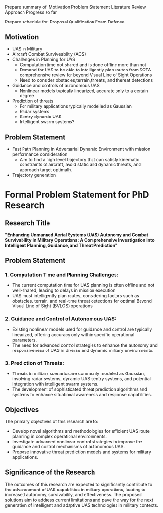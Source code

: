 
Prepare summary of:
    Motivation
    Problem Statement
    Literature Review
    Approach
    Progress so far


Prepare schedule for:
    Proposal
    Qualification Exam
    Defense

## Motivation
- UAS in Military 
- Aircraft Combat Surviveabiltiy (ACS) 
- Challenges in Planning for UAS 
  - Computation time not shared and is done offline more than not
  - Demand for UAS to be able to intelligently plan routes from SOTA comprehensive review for beyond Visual Line of Sight Operations 
  - Need to consider obstacles,terrain,threats, and thereat detections
- Guidance and controls of autonomous UAS
  - Nonlinear models typically linearized, accurate only to a certain degree
- Prediction of threats
  - For military applications typically modelled as Gaussian 
  - Radar systems
  - Sentry dynamic UAS  
  - Intelligent swarm systems?  

## Problem Statement
- Fast Path Planning in Adversarial Dynamic Environment with mission performance consideration 
  - Aim to find a high level trajectory that can satisfy kinematic constraints of aircraft, avoid static and dynamic threats, and approach target optimally. 
- Trajectory generation 



# Formal Problem Statement for PhD Research

## Research Title
**"Enhancing Unmanned Aerial Systems (UAS) Autonomy and Combat Survivability in Military Operations: A Comprehensive Investigation into Intelligent Planning, Guidance, and Threat Prediction"**

## Problem Statement

### 1. Computation Time and Planning Challenges:
- The current computation time for UAS planning is often offline and not well-shared, leading to delays in mission execution.
- UAS must intelligently plan routes, considering factors such as obstacles, terrain, and real-time threat detections for optimal Beyond Visual Line of Sight (BVLOS) operations.

### 2. Guidance and Control of Autonomous UAS:
- Existing nonlinear models used for guidance and control are typically linearized, offering accuracy only within specific operational parameters.
- The need for advanced control strategies to enhance the autonomy and responsiveness of UAS in diverse and dynamic military environments.

### 3. Prediction of Threats:
- Threats in military scenarios are commonly modeled as Gaussian, involving radar systems, dynamic UAS sentry systems, and potential integration with intelligent swarm systems.
- The development of sophisticated threat prediction algorithms and systems to enhance situational awareness and response capabilities.

## Objectives
The primary objectives of this research are to:
- Develop novel algorithms and methodologies for efficient UAS route planning in complex operational environments.
- Investigate advanced nonlinear control strategies to improve the guidance and control mechanisms of autonomous UAS.
- Propose innovative threat prediction models and systems for military applications.

## Significance of the Research
The outcomes of this research are expected to significantly contribute to the advancement of UAS capabilities in military operations, leading to increased autonomy, survivability, and effectiveness. The proposed solutions aim to address current limitations and pave the way for the next generation of intelligent and adaptive UAS technologies in military contexts.
